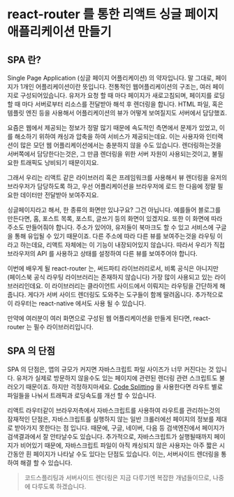 # react-router 를 통한 리액트 싱글 페이지 애플리케이션 만들기

## SPA 란?

Single Page Application (싱글 페이지 어플리케이션) 의 약자입니다. 말 그대로, 페이지가 1개인 어플리케이션이란 뜻입니다. 전통적인 웹어플리케이션의 구조는, 여러 페이지로 구성되어있습니다. 유저가 요청 할 때 마다 페이지가 새로고침되며, 페이지를 로딩 할 때 마다 서버로부터 리소스를 전달받아 해석 후 렌더링을 합니다. HTML 파일, 혹은 템플릿 엔진 등을 사용해서 어플리케이션의 뷰가 어떻게 보여질지도 서버에서 담당했죠.

요즘은 웹에서 제공되는 정보가 정말 많기 때문에 속도적인 측면에서 문제가 있었고, 이를 해소하기 위하여 캐싱과 압축을 하여 서비스가 제공되는데요. 이는 사용자와 인터랙션이 많은 모던 웹 어플리케이션에서는 충분하지 않을 수도 있습니다. 렌더링하는것을 서버쪽에서 담당한다는것은, 그 만큼 렌더링을 위한 서버 자원이 사용되는것이고, 불필요한 트래픽도 낭비되기 때문이지요.

그래서 우리는 리액트 같은 라이브러리 혹은 프레임워크를 사용해서 뷰 렌더링을 유저의 브라우저가 담당하도록 하고, 우선 어플리케이션을 브라우저에 로드 한 다음에 정말 필요한 데이터만 전달받아 보여주지요.

싱글페이지라고 해서, 한 종류의 화면만 있냐구요? 그건 아닙니다. 예를들어 블로그를 만든다면, 홈, 포스트 목록, 포스트, 글쓰기 등의 화면이 있겠지요. 또한 이 화면에 따라 주소도 만들어줘야 합니다. 주소가 있어야, 유저들이 북마크도 할 수 있고 서비스에 구글을 통해 유입될 수 있기 때문이죠. 다른 주소에 따라 다른 뷰를 보여주는것을 라우팅 이라고 하는데요, 리액트 자체에는 이 기능이 내장되어있지 않습니다. 따라서 우리가 직접 브라우저의 API 를 사용하고 상태를 설정하여 다른 뷰를 보여주어야 합니다.

이번에 배우게 될 react-router 는, 써드파티 라이브러리로서, 비록 공식은 아니지만 (페이스북 공식 라우팅 라이브러리는 존재하지 않습니다) 가장 많이 사용되고 있는 라이브러리인데요. 이 라이브러리는 클라이언트 사이드에서 이뤄지는 라우팅을 간단하게 해줍니다. 게다가 서버 사이드 렌더링도 도와주는 도구들이 함께 딸려옵니다. 추가적으로 이 라우터는 react-native 에서도 사용 될 수 있습니다.

만약에 여러분이 여러 화면으로 구성된 웹 어플리케이션을 만들게 된다면, react-router 는 필수 라이브러리입니다.

## SPA 의 단점

SPA 의 단점은, 앱의 규모가 커지면 자바스크립트 파일 사이즈가 너무 커진다는 것 입니다. 유저가 실제로 방문하지 않을수도 있는 페이지에 관련된 렌더링 관련 스크립트도 불러오기 때문이죠. 하지만 걱정하지마세요. [Code Splitting](https://velog.io/@velopert/react-code-splitting) 을 사용한다면 라우트 별로 파일들을 나눠서 트래픽과 로딩속도를 개선 할 수 있습니다.

리액트 라우터같이 브라우저측에서 자바스크립트를 사용하여 라우트를 관리하는것의 잠재적인 단점은, 자바스크립트를 실행하지 않는 일반 크롤러에선 페이지의 정보를 제대로 받아가지 못한다는 점 입니다. 때문에, 구글, 네이버, 다음 등 검색엔진에서 페이지가 검색결과에서 잘 안타날수도 있습니다. 추가적으로, 자바스크립트가 실행될때까지 페이지가 비어있기 때문에, 자바스크립트 파일이 아직 캐싱되지 않은 사용자는 아주 짧은 시간동안 흰 페이지가 나타날 수도 있다는 단점도 있습니다. 이는, 서버사이드 렌더링을 통하여 해결 할 수 있습니다.

> 코드스플리팅과 서버사이드 렌더링은 지금 다루기엔 복잡한 개념들이므로, 나중에 다루도록 하겠습니다.